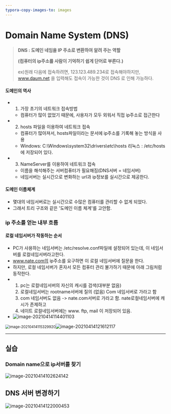 ```yaml
---
typora-copy-images-to: images
---
```




# Domain Name System (DNS)

> **DNS : 도메인 네임을 IP 주소로 변환하여 알려 주는 역할**
>
>  **(컴퓨터의 ip주소를 사람이 기억하기 쉽게 단어로 부른다.)**
>
> ex)원래 다음에 접속하려면, 123.123.489.234로 접속해야하지만,  www.daum.net 을 입력해도 접속이 가능한 것이 DNS 로 인해 가능하다.

#### 도메인의 역사

* 1) 가장 초기의 네트워크 접속방법
  * 컴퓨터가 많이 없었기 때문에, 사용자가 모두 외워서 직접 ip주소로 접근한다
* 2) hosts 파일을 이용하여 네트워크 접속
  * 컴퓨터가 많아져서, hosts파일이라는 문서에 ip주소를 기록해 놓는 방식을 사용
  * Windows:  C:\Windows\system32\drivers\etc\hosts  리눅스 : /etc/hosts 에 저장되어 있다.
* 3)  NameServer를 이용하여 네트워크 접속
  * 이름을 해석해주는 서버컴퓨터가 필요해짐(DNS서버 = 네임서버)
  * 네임서버는 실시간으로 변화하는 url과 ip정보를 실시간으로 제공한다.

#### 도메인 이름체계

* 몇대의 네임서버로는 실시간으로 수많은 컴퓨터를 관리할 수 없게 되었다.
* 그래서 트리 구조와 같은 '도메인 이름 체계'를 고안함. 



### ip 주소를 얻는 내부 흐름



#### 로컬 네임서버가 작동하는 순서

* PC가 사용하는 네임서버는 /etc/resolve.conf파일에 설정되어 있는데, 이 네임서버를 로컬네임서버라고한다.
* www.nate.com의 ip주소를 요구하면 이 로컬 네임서버에 질문을 한다.
* 하지만, 로컬 네임서버가 혼자서 모든 컴퓨터 관리 불가하기 때문에 아래 그림처럼 동작한다.
* 1. pc는 로컬네임서버의 자신의 캐시를 검색(대부분 없음)
  2. 로컬네임서버는 rootname서버에 질의 (없음) Com 네임서버로 가라고 함
  3. com 네임서버도 없음 -> nate.com서버로 가라고 함. nate로컬네임서버에 캐시가 존제하고
  4. 네이트 로컬네임서버에는 www. ftp, mail 이 저장되어 있음.
* ![image-20210414114401103](/image-20210414114401103.png)

<img src="/image-20210414115329920.png" alt="image-20210414115329920" style="zoom:80%;" />![image-20210414121612117](%EC%9E%90%EB%B0%94%20%EC%88%98%EC%97%85/123/images/image-20210414121612117.png)











---------------------------------

## 실습

### Domain name으로 ip서버를 찾기

![image-20210414102624142](C:\Users\HP\AppData\Roaming\Typora\typora-user-images\image-20210414102624142.png)

## DNS 서버 변경하기

![image-20210414122000453](images/image-20210414122000453.png)

